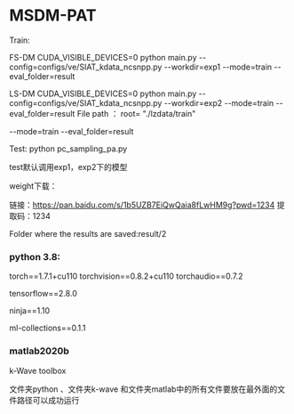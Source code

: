 # MSDM-PAT

Train:


FS-DM
CUDA_VISIBLE_DEVICES=0 python main.py --config=configs/ve/SIAT_kdata_ncsnpp.py --workdir=exp1 --mode=train --eval_folder=result


LS-DM
CUDA_VISIBLE_DEVICES=0 python main.py --config=configs/ve/SIAT_kdata_ncsnpp.py --workdir=exp2 --mode=train --eval_folder=result
File path ： root= "./lzdata/train"




--mode=train
--eval_folder=result



Test:
python pc_sampling_pa.py

test默认调用exp1，exp2下的模型

weight下载：


链接：https://pan.baidu.com/s/1b5UZB7EiQwQaia8fLwHM9g?pwd=1234 
提取码：1234


Folder where the results are saved:result/2



### python 3.8:

torch==1.7.1+cu110 torchvision==0.8.2+cu110 torchaudio==0.7.2

tensorflow==2.8.0

ninja==1.10

ml-collections==0.1.1



### matlab2020b

k-Wave toolbox



文件夹python 、文件夹k-wave 和文件夹matlab中的所有文件要放在最外面的文件路径可以成功运行

